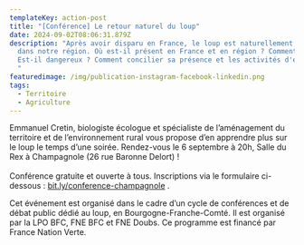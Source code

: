 ```yaml
---
templateKey: action-post
title: "[Conférence] Le retour naturel du loup"
date: 2024-09-02T08:06:31.879Z
description: "Après avoir disparu en France, le loup est naturellement de retour
  dans notre région. Où est-il présent en France et en région ? Comment vit-il ?
  Est-il dangereux ? Comment concilier sa présence et les activités d'élevage ?
  "
featuredimage: /img/publication-instagram-facebook-linkedin.png
tags:
  - Territoire
  - Agriculture
---
```

Emmanuel Cretin, biologiste écologue et spécialiste de l’aménagement du territoire et de l’environnement rural vous propose d’en apprendre plus sur le loup le temps d’une soirée. Rendez-vous le 6 septembre à 20h, Salle du Rex à Champagnole (26 rue Baronne Delort) !\
\
Conférence gratuite et ouverte à tous. Inscriptions via le formulaire ci-dessous : [bit.ly/conference-champagnole](https://bit.ly/conference-champagnole) .

Cet événement est organisé dans le cadre d’un cycle de conférences et de débat public dédié au loup, en Bourgogne-Franche-Comté. Il est organisé par la LPO BFC, FNE BFC et FNE Doubs. Ce programme est financé par France Nation Verte.

<!--EndFragment-->